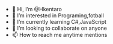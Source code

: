 - 👋 Hi, I’m @Hkentaro
- 👀 I’m interested in Programing,fotball
- 🌱 I’m currently learning C#,JavaScript
- 💞️ I’m looking to collaborate on anyone
- 📫 How to reach me anytime mentions

<!---
Hkentaro/Hkentaro is a ✨ special ✨ repository because its `README.md` (this file) appears on your GitHub profile.
You can click the Preview link to take a look at your changes.
--->
